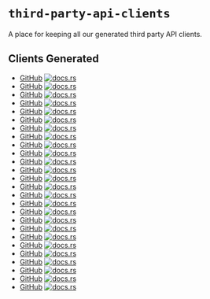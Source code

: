 # `third-party-api-clients`

A place for keeping all our generated third party API clients.

## Clients Generated
- [GitHub](github/) [![docs.rs](https://docs.rs/octorust/badge.svg)](https://docs.rs/octorust)
- [GitHub](github/) [![docs.rs](https://docs.rs/octorust/badge.svg)](https://docs.rs/octorust)
- [GitHub](github/) [![docs.rs](https://docs.rs/octorust/badge.svg)](https://docs.rs/octorust)
- [GitHub](github/) [![docs.rs](https://docs.rs/octorust/badge.svg)](https://docs.rs/octorust)
- [GitHub](github/) [![docs.rs](https://docs.rs/octorust/badge.svg)](https://docs.rs/octorust)
- [GitHub](github/) [![docs.rs](https://docs.rs/octorust/badge.svg)](https://docs.rs/octorust)
- [GitHub](github/) [![docs.rs](https://docs.rs/octorust/badge.svg)](https://docs.rs/octorust)
- [GitHub](github/) [![docs.rs](https://docs.rs/octorust/badge.svg)](https://docs.rs/octorust)
- [GitHub](github/) [![docs.rs](https://docs.rs/octorust/badge.svg)](https://docs.rs/octorust)
- [GitHub](github/) [![docs.rs](https://docs.rs/octorust/badge.svg)](https://docs.rs/octorust)
- [GitHub](github/) [![docs.rs](https://docs.rs/octorust/badge.svg)](https://docs.rs/octorust)
- [GitHub](github/) [![docs.rs](https://docs.rs/octorust/badge.svg)](https://docs.rs/octorust)
- [GitHub](github/) [![docs.rs](https://docs.rs/octorust/badge.svg)](https://docs.rs/octorust)
- [GitHub](github/) [![docs.rs](https://docs.rs/octorust/badge.svg)](https://docs.rs/octorust)
- [GitHub](github/) [![docs.rs](https://docs.rs/octorust/badge.svg)](https://docs.rs/octorust)
- [GitHub](github/) [![docs.rs](https://docs.rs/octorust/badge.svg)](https://docs.rs/octorust)
- [GitHub](github/) [![docs.rs](https://docs.rs/octorust/badge.svg)](https://docs.rs/octorust)
- [GitHub](github/) [![docs.rs](https://docs.rs/octorust/badge.svg)](https://docs.rs/octorust)
- [GitHub](github/) [![docs.rs](https://docs.rs/octorust/badge.svg)](https://docs.rs/octorust)
- [GitHub](github/) [![docs.rs](https://docs.rs/octorust/badge.svg)](https://docs.rs/octorust)
- [GitHub](github/) [![docs.rs](https://docs.rs/octorust/badge.svg)](https://docs.rs/octorust)
- [GitHub](github/) [![docs.rs](https://docs.rs/octorust/badge.svg)](https://docs.rs/octorust)
- [GitHub](github/) [![docs.rs](https://docs.rs/octorust/badge.svg)](https://docs.rs/octorust)
- [GitHub](github/) [![docs.rs](https://docs.rs/octorust/badge.svg)](https://docs.rs/octorust)
- [GitHub](github/) [![docs.rs](https://docs.rs/octorust/badge.svg)](https://docs.rs/octorust)
- [GitHub](github/) [![docs.rs](https://docs.rs/octorust/badge.svg)](https://docs.rs/octorust)
